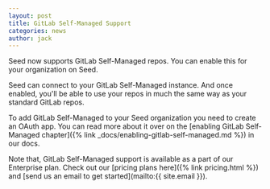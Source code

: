 ```yaml
---
layout: post
title: GitLab Self-Managed Support
categories: news
author: jack
---
```


Seed now supports GitLab Self-Managed repos. You can enable this for your organization on Seed.

Seed can connect to your GitLab Self-Managed instance. And once enabled, you'll be able to use your repos in much the same way as your standard GitLab repos.

To add GitLab Self-Managed to your Seed organization you need to create an OAuth app. You can read more about it over on the [enabling GitLab Self-Managed chapter]({% link _docs/enabling-gitlab-self-managed.md %}) in our docs.

Note that, GitLab Self-Managed support is available as a part of our Enterprise plan. Check out our [pricing plans here]({% link pricing.html %}) and [send us an email to get started](mailto:{{ site.email }}).
